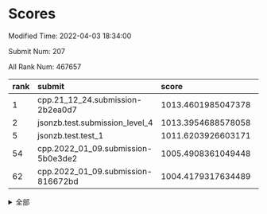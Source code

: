 # Scores

Modified Time: 2022-04-03 18:34:00

Submit Num: 207

All Rank Num: 467657

| rank |               submit               |       score        |       sigma        | pk_num |
| :--- | :--------------------------------- | :----------------- | :----------------- | :----- |
| 1    | cpp.21_12_24.submission-2b2ea0d7   | 1013.4601985047378 | 0.813661465609286  | 9038   |
| 2    | jsonzb.test.submission_level_4     | 1013.3954688578058 | 0.811141435231964  | 9036   |
| 5    | jsonzb.test.test_1                 | 1011.6203926603171 | 0.81380465042543   | 9035   |
| 54   | cpp.2022_01_09.submission-5b0e3de2 | 1005.4908361049448 | 0.7256390329443573 | 9038   |
| 62   | cpp.2022_01_09.submission-816672bd | 1004.4179317634489 | 0.7201536043729564 | 9036   |


<details>
<summary>全部</summary>

| rank |                 submit                 |       score        |       sigma        | pk_num |
| :--- | :------------------------------------- | :----------------- | :----------------- | :----- |
| 1    | cpp.21_12_24.submission-2b2ea0d7       | 1013.4601985047378 | 0.813661465609286  | 9038   |
| 2    | jsonzb.test.submission_level_4         | 1013.3954688578058 | 0.811141435231964  | 9036   |
| 3    | gobigger.level_3.submission_level_3_26 | 1012.7118289877158 | 0.7701488110505322 | 9039   |
| 4    | gobigger.level_3.submission_level_3_0  | 1011.7216747571325 | 0.7722367721537623 | 9036   |
| 5    | jsonzb.test.test_1                     | 1011.6203926603171 | 0.81380465042543   | 9035   |
| 6    | gobigger.level_3.submission_level_3_32 | 1011.4712095897169 | 0.7572873176210083 | 9033   |
| 7    | gobigger.level_3.submission_level_3_8  | 1011.302823787422  | 0.7537879232806914 | 9036   |
| 8    | gobigger.level_3.submission_level_3_25 | 1011.077484353574  | 0.7583805046345671 | 9036   |
| 9    | gobigger.level_3.submission_level_3_11 | 1010.9631443671088 | 0.7758035375425439 | 9038   |
| 10   | gobigger.level_3.submission_level_3_31 | 1010.6162351642846 | 0.7722400922269888 | 9033   |
| 11   | gobigger.level_3.submission_level_3_45 | 1010.6135183339403 | 0.7591908222199196 | 9040   |
| 12   | gobigger.level_3.submission_level_3_23 | 1010.5878279757947 | 0.7519675006363554 | 9042   |
| 13   | gobigger.level_3.submission_level_3_22 | 1010.5500642035252 | 0.7756013893346622 | 9036   |
| 14   | gobigger.level_3.submission_level_3_48 | 1010.4560801566855 | 0.7454679686008655 | 9034   |
| 15   | gobigger.level_3.submission_level_3_35 | 1010.4206967799131 | 0.7483946372865874 | 9040   |
| 16   | gobigger.level_3.submission_level_3_37 | 1010.4128219236387 | 0.7640451419654164 | 9035   |
| 17   | gobigger.level_3.submission_level_3_12 | 1010.3914657368495 | 0.7372316299044471 | 9041   |
| 18   | gobigger.level_3.submission_level_3_6  | 1010.3759811039628 | 0.7728124419132776 | 9039   |
| 19   | gobigger.level_3.submission_level_3_47 | 1010.3622913841169 | 0.7669742901629633 | 9036   |
| 20   | gobigger.level_3.submission_level_3_9  | 1010.3391397501549 | 0.7595383748879163 | 9042   |
| 21   | gobigger.level_3.submission_level_3_2  | 1010.3173184553453 | 0.7762146890449245 | 9037   |
| 22   | gobigger.level_3.submission_level_3_44 | 1010.2372050154318 | 0.7563048728769802 | 9038   |
| 23   | gobigger.level_3.submission_level_3_38 | 1010.1694687712951 | 0.7651408225642663 | 9036   |
| 24   | gobigger.level_3.submission_level_3_41 | 1010.157759125928  | 0.7657461645177206 | 9037   |
| 25   | gobigger.level_3.submission_level_3_40 | 1010.135465403344  | 0.7492402603283224 | 9035   |
| 26   | gobigger.level_3.submission_level_3_27 | 1010.0628662388046 | 0.7502176354787992 | 9040   |
| 27   | gobigger.level_3.submission_level_3_18 | 1009.9869327345293 | 0.7522245316889923 | 9039   |
| 28   | gobigger.level_3.submission_level_3_33 | 1009.8843828411221 | 0.7348847104351056 | 9034   |
| 29   | gobigger.level_3.submission_level_3_21 | 1009.8233879638202 | 0.7672429877617212 | 9037   |
| 30   | gobigger.level_3.submission_level_3_10 | 1009.821321205361  | 0.7363896237360354 | 9037   |
| 31   | gobigger.level_3.submission_level_3_17 | 1009.8176059770257 | 0.7528689343779461 | 9039   |
| 32   | gobigger.level_3.submission_level_3_20 | 1009.815896997697  | 0.7474450942253766 | 9037   |
| 33   | gobigger.level_3.submission_level_3_13 | 1009.8080547743286 | 0.7479632346494386 | 9034   |
| 34   | gobigger.level_3.submission_level_3_49 | 1009.7902910946385 | 0.7458903310512017 | 9034   |
| 35   | gobigger.level_3.submission_level_3_14 | 1009.7649077808218 | 0.7441877691982997 | 9036   |
| 36   | gobigger.level_3.submission_level_3_46 | 1009.7536787829055 | 0.738631281887874  | 9036   |
| 37   | gobigger.level_3.submission_level_3_4  | 1009.7498086737129 | 0.7401906215472962 | 9034   |
| 38   | gobigger.level_3.submission_level_3_5  | 1009.7146883984074 | 0.7609581969350867 | 9038   |
| 39   | gobigger.level_3.submission_level_3_16 | 1009.6734693571003 | 0.7650060395098691 | 9036   |
| 40   | gobigger.level_3.submission_level_3_1  | 1009.657114754377  | 0.7360383345891003 | 9037   |
| 41   | gobigger.level_3.submission_level_3_15 | 1009.6289118852752 | 0.7375578651690003 | 9035   |
| 42   | gobigger.level_3.submission_level_3_24 | 1009.5733802216002 | 0.7496446996858063 | 9035   |
| 43   | gobigger.level_3.submission_level_3_43 | 1009.5455882664484 | 0.7395718327091305 | 9035   |
| 44   | gobigger.level_3.submission_level_3_28 | 1009.4189404691573 | 0.7692890891531707 | 9040   |
| 45   | gobigger.level_3.submission_level_3_30 | 1009.2247209022919 | 0.7445800960274113 | 9035   |
| 46   | gobigger.level_3.submission_level_3_39 | 1009.1946687756188 | 0.7422803349486792 | 9035   |
| 47   | gobigger.level_3.submission_level_3_29 | 1009.1565264090528 | 0.7565510535384233 | 9040   |
| 48   | gobigger.level_3.submission_level_3_7  | 1009.0375805735152 | 0.7520313393535968 | 9042   |
| 49   | gobigger.level_3.submission_level_3_19 | 1008.7892653614109 | 0.7540960208316922 | 9035   |
| 50   | gobigger.level_3.submission_level_3_34 | 1008.783219788591  | 0.7512974131285107 | 9037   |
| 51   | gobigger.level_3.submission_level_3_3  | 1008.6974721304053 | 0.7263295603934256 | 9037   |
| 52   | gobigger.level_3.submission_level_3_42 | 1008.6878940247923 | 0.7505834190902231 | 9035   |
| 53   | gobigger.level_3.submission_level_3_36 | 1008.0039429361004 | 0.7371885225719427 | 9041   |
| 54   | cpp.2022_01_09.submission-5b0e3de2     | 1005.4908361049448 | 0.7256390329443573 | 9038   |
| 55   | gobigger.level_1.submission_level_1_12 | 1005.4230547819567 | 0.7069019788723301 | 9036   |
| 56   | gobigger.level_1.submission_level_1_19 | 1005.0412240382867 | 0.7104374120979956 | 9042   |
| 57   | gobigger.level_1.submission_level_1_13 | 1004.9500570327591 | 0.7175791393174034 | 9036   |
| 58   | gobigger.level_1.submission_level_1_34 | 1004.83950683949   | 0.7179959326200792 | 9037   |
| 59   | gobigger.level_1.submission_level_1_21 | 1004.7911435716834 | 0.7290896757350216 | 9029   |
| 60   | gobigger.level_1.submission_level_1_44 | 1004.7812857342016 | 0.7222851662527618 | 9034   |
| 61   | gobigger.level_1.submission_level_1_43 | 1004.4231804796491 | 0.7207162808431546 | 9033   |
| 62   | cpp.2022_01_09.submission-816672bd     | 1004.4179317634489 | 0.7201536043729564 | 9036   |
| 63   | gobigger.level_1.submission_level_1_41 | 1004.2232438489924 | 0.7161866511659023 | 9037   |
| 64   | gobigger.level_1.submission_level_1_42 | 1004.2189474654946 | 0.7142688865285661 | 9037   |
| 65   | gobigger.level_1.submission_level_1_27 | 1004.1712766584455 | 0.7163689357675374 | 9038   |
| 66   | gobigger.level_1.submission_level_1_49 | 1004.146282483154  | 0.7306701711817944 | 9041   |
| 67   | gobigger.level_1.submission_level_1_24 | 1004.1364025919984 | 0.7250189842749813 | 9036   |
| 68   | gobigger.level_1.submission_level_1_47 | 1004.0757403221498 | 0.7101483837517927 | 9037   |
| 69   | gobigger.level_1.submission_level_1_36 | 1003.9248454103175 | 0.7147387697637807 | 9039   |
| 70   | gobigger.level_1.submission_level_1_32 | 1003.9018082594205 | 0.7081631889374205 | 9036   |
| 71   | gobigger.level_1.submission_level_1_10 | 1003.8207932326222 | 0.716541146879316  | 9035   |
| 72   | gobigger.level_1.submission_level_1_6  | 1003.7455307208172 | 0.7046007388800389 | 9036   |
| 73   | gobigger.level_1.submission_level_1_26 | 1003.7435515277253 | 0.729188293989627  | 9039   |
| 74   | gobigger.level_1.submission_level_1_1  | 1003.6989326227095 | 0.725619563220124  | 9040   |
| 75   | gobigger.level_1.submission_level_1_11 | 1003.6699785595314 | 0.7085692627872109 | 9036   |
| 76   | gobigger.level_1.submission_level_1_30 | 1003.6548306980667 | 0.7379604722396645 | 9035   |
| 77   | gobigger.level_1.submission_level_1_31 | 1003.6157026597912 | 0.7187355705190854 | 9035   |
| 78   | gobigger.level_1.submission_level_1_46 | 1003.6113648194092 | 0.7207203537374828 | 9036   |
| 79   | gobigger.level_1.submission_level_1_39 | 1003.5439682768041 | 0.7329401902388133 | 9036   |
| 80   | gobigger.level_1.submission_level_1_38 | 1003.4935725479806 | 0.7159337910505967 | 9038   |
| 81   | gobigger.level_1.submission_level_1_15 | 1003.4753331200105 | 0.7206108976563798 | 9036   |
| 82   | gobigger.level_1.submission_level_1_40 | 1003.4470877505973 | 0.7287293873455775 | 9033   |
| 83   | gobigger.level_1.submission_level_1_20 | 1003.3939278801288 | 0.7057671730985267 | 9036   |
| 84   | gobigger.level_1.submission_level_1_33 | 1003.353161248563  | 0.725691745926516  | 9036   |
| 85   | gobigger.level_1.submission_level_1_0  | 1003.2531468093564 | 0.7212697160827047 | 9038   |
| 86   | gobigger.level_1.submission_level_1_37 | 1003.240806671937  | 0.7153176213590895 | 9041   |
| 87   | gobigger.level_1.submission_level_1_9  | 1003.1704414151393 | 0.7132970778294558 | 9039   |
| 88   | gobigger.level_1.submission_level_1_7  | 1003.155531203392  | 0.7094046835713927 | 9037   |
| 89   | gobigger.level_1.submission_level_1_35 | 1003.1116049638391 | 0.7174623324041557 | 9031   |
| 90   | gobigger.level_1.submission_level_1_45 | 1003.0863800709745 | 0.720845949941882  | 9039   |
| 91   | gobigger.level_1.submission_level_1_17 | 1003.0738386332456 | 0.7237125444200802 | 9034   |
| 92   | gobigger.level_1.submission_level_1_18 | 1002.9552464263683 | 0.7181938360837519 | 9037   |
| 93   | gobigger.level_1.submission_level_1_28 | 1002.9187332938656 | 0.7220477118754542 | 9037   |
| 94   | gobigger.level_1.submission_level_1_14 | 1002.8596911915322 | 0.7170638316371813 | 9035   |
| 95   | gobigger.level_1.submission_level_1_4  | 1002.7872581699539 | 0.720456326431845  | 9035   |
| 96   | gobigger.level_1.submission_level_1_29 | 1002.7198071016182 | 0.7186545351904275 | 9039   |
| 97   | gobigger.level_1.submission_level_1_22 | 1002.6651685641368 | 0.712448917505018  | 9037   |
| 98   | gobigger.level_1.submission_level_1_16 | 1002.6266702232396 | 0.7217581084487287 | 9038   |
| 99   | gobigger.level_1.submission_level_1_25 | 1002.6044649770341 | 0.7254256835776489 | 9040   |
| 100  | gobigger.level_1.submission_level_1_8  | 1002.4875713164522 | 0.7165681602151378 | 9036   |
| 101  | gobigger.level_1.submission_level_1_23 | 1002.3996927923336 | 0.7049462280121954 | 9036   |
| 102  | gobigger.level_1.submission_level_1_2  | 1002.271492144538  | 0.7173333247318328 | 9040   |
| 103  | gobigger.level_1.submission_level_1_3  | 1002.0966807248633 | 0.7159903199028164 | 9032   |
| 104  | gobigger.level_1.submission_level_1_48 | 1001.6682777494464 | 0.7135143420497767 | 9037   |
| 105  | gobigger.level_1.submission_level_1_5  | 1001.6323324736618 | 0.716340982986481  | 9038   |
| 106  | gobigger.random.submission_random_7    | 998.1058988350629  | 0.700509389796634  | 9037   |
| 107  | gobigger.random.submission_random_13   | 997.1313365704241  | 0.701122726649313  | 9040   |
| 108  | gobigger.random.submission_random_23   | 997.0672519460265  | 0.7121844638844416 | 9041   |
| 109  | gobigger.random.submission_random_14   | 997.0140443558995  | 0.7098033871622534 | 9035   |
| 110  | gobigger.random.submission_random_22   | 996.8782859749235  | 0.7112259063802717 | 9038   |
| 111  | gobigger.random.submission_random_36   | 996.7898732573306  | 0.7192861009178873 | 9039   |
| 112  | gobigger.random.submission_random_46   | 996.6957043729246  | 0.7128337633234256 | 9037   |
| 113  | gobigger.random.submission_random_9    | 996.6753883699924  | 0.7025307927053165 | 9042   |
| 114  | gobigger.random.submission_random_6    | 996.5603700588007  | 0.711912406400234  | 9033   |
| 115  | gobigger.random.submission_random_24   | 996.5547931262115  | 0.703466798677831  | 9036   |
| 116  | gobigger.random.submission_random_11   | 996.4507253025297  | 0.7051694834390443 | 9031   |
| 117  | gobigger.random.submission_random_42   | 996.4453427838487  | 0.714995998584979  | 9039   |
| 118  | gobigger.random.submission_random_3    | 996.397600659472   | 0.7189441988764776 | 9043   |
| 119  | gobigger.random.submission_random_48   | 996.3770261785122  | 0.7086511264210542 | 9036   |
| 120  | gobigger.random.submission_random_30   | 996.3515942994021  | 0.6964125888695037 | 9038   |
| 121  | gobigger.random.submission_random_47   | 996.3033811294155  | 0.7080320906124744 | 9036   |
| 122  | gobigger.random.submission_random_26   | 996.2884039849248  | 0.705115813781914  | 9036   |
| 123  | gobigger.random.submission_random_45   | 996.2099507397769  | 0.7093778469265873 | 9033   |
| 124  | gobigger.random.submission_random_5    | 996.0706255191996  | 0.7003998483220699 | 9036   |
| 125  | gobigger.random.submission_random_41   | 996.0653989927725  | 0.703930893867765  | 9040   |
| 126  | gobigger.random.submission_random_0    | 996.0650089166609  | 0.7011133590818935 | 9031   |
| 127  | gobigger.random.submission_random_12   | 996.0309484693562  | 0.7146605740425765 | 9040   |
| 128  | gobigger.random.submission_random_44   | 995.9605514434458  | 0.7205993078058398 | 9038   |
| 129  | gobigger.random.submission_random_27   | 995.9384555920353  | 0.7118724441788579 | 9033   |
| 130  | gobigger.random.submission_random_4    | 995.8908097362075  | 0.70832978464411   | 9038   |
| 131  | gobigger.random.submission_random_31   | 995.8885141080018  | 0.712115327319892  | 9033   |
| 132  | gobigger.random.submission_random_10   | 995.7975042925348  | 0.7078661750179225 | 9033   |
| 133  | gobigger.random.submission_random_38   | 995.6730369390489  | 0.7185726506387035 | 9037   |
| 134  | gobigger.random.submission_random_8    | 995.6608053530749  | 0.707103111162785  | 9038   |
| 135  | gobigger.random.submission_random_2    | 995.6143614809922  | 0.7171744043907748 | 9034   |
| 136  | gobigger.random.submission_random_34   | 995.5808803381536  | 0.7193158551925788 | 9040   |
| 137  | gobigger.random.submission_random_29   | 995.5711708600167  | 0.7283350012647408 | 9035   |
| 138  | gobigger.random.submission_random_20   | 995.4426157211876  | 0.7112892717235327 | 9034   |
| 139  | gobigger.random.submission_random_28   | 995.3477724303887  | 0.712466759120949  | 9038   |
| 140  | gobigger.random.submission_random_40   | 995.2835550014468  | 0.7234675943172195 | 9039   |
| 141  | gobigger.random.submission_random_19   | 995.2656876747112  | 0.7157081047835279 | 9037   |
| 142  | gobigger.random.submission_random_15   | 995.1639441372768  | 0.6996036155642714 | 9036   |
| 143  | gobigger.random.submission_random_33   | 995.141031638972   | 0.7101207483009342 | 9040   |
| 144  | gobigger.random.submission_random_37   | 995.0985623835928  | 0.7270087585490083 | 9034   |
| 145  | gobigger.random.submission_random_17   | 994.9808054105545  | 0.7036063415445476 | 9036   |
| 146  | gobigger.random.submission_random_35   | 994.8906660785927  | 0.6958109451225267 | 9039   |
| 147  | gobigger.random.submission_random_49   | 994.8838412629111  | 0.71827749812778   | 9039   |
| 148  | gobigger.random.submission_random_21   | 994.8497695037535  | 0.7290922964412466 | 9039   |
| 149  | gobigger.random.submission_random_18   | 994.8475886551358  | 0.7232156580595803 | 9036   |
| 150  | gobigger.random.submission_random_32   | 994.8098843603622  | 0.7104053512079633 | 9034   |
| 151  | gobigger.random.submission_random_16   | 994.799130306645   | 0.727101235751387  | 9037   |
| 152  | gobigger.random.submission_random_39   | 994.7917031037347  | 0.7156122746914854 | 9035   |
| 153  | gobigger.random.submission_random_1    | 994.7040585748721  | 0.707482759722868  | 9039   |
| 154  | gobigger.random.submission_random_43   | 994.6094799536778  | 0.713595553630258  | 9034   |
| 155  | gobigger.random.submission_random_25   | 994.4676358786022  | 0.7359590086173664 | 9037   |
| 156  | gobigger.level_2.submission_level_2_38 | 994.0718096923179  | 0.7448632144870442 | 9042   |
| 157  | gobigger.level_2.submission_level_2_30 | 993.7937255569942  | 0.7157343111119103 | 9038   |
| 158  | gobigger.level_2.submission_level_2_40 | 993.7717970112374  | 0.731819910694354  | 9033   |
| 159  | gobigger.level_2.submission_level_2_15 | 993.5280321081525  | 0.7258474660952436 | 9039   |
| 160  | gobigger.level_2.submission_level_2_26 | 993.5230637329399  | 0.7476110414646662 | 9031   |
| 161  | gobigger.level_2.submission_level_2_46 | 993.4090826661579  | 0.7344723536354256 | 9038   |
| 162  | gobigger.level_2.submission_level_2_20 | 993.2999435432771  | 0.7365749994668134 | 9033   |
| 163  | gobigger.level_2.submission_level_2_31 | 993.2061905804813  | 0.7137194981686782 | 9034   |
| 164  | gobigger.level_2.submission_level_2_21 | 993.179241175732   | 0.7287405431110424 | 9036   |
| 165  | gobigger.level_2.submission_level_2_35 | 993.1263973325852  | 0.7309717104665313 | 9037   |
| 166  | gobigger.level_2.submission_level_2_1  | 992.9068217147379  | 0.7395909116848487 | 9041   |
| 167  | gobigger.level_2.submission_level_2_22 | 992.8576870867885  | 0.7306700071135278 | 9032   |
| 168  | gobigger.level_2.submission_level_2_43 | 992.8269432967305  | 0.7449837435350853 | 9040   |
| 169  | gobigger.level_2.submission_level_2_9  | 992.8007853335762  | 0.741211941378615  | 9034   |
| 170  | gobigger.level_2.submission_level_2_2  | 992.7679797315628  | 0.7311259979191693 | 9039   |
| 171  | gobigger.level_2.submission_level_2_41 | 992.5828997062252  | 0.7428520739849954 | 9042   |
| 172  | gobigger.level_2.submission_level_2_13 | 992.5817748338903  | 0.7321206970149909 | 9039   |
| 173  | gobigger.level_2.submission_level_2_25 | 992.5335931107003  | 0.7311739111356661 | 9036   |
| 174  | gobigger.level_2.submission_level_2_47 | 992.5174249442929  | 0.7225524921946022 | 9037   |
| 175  | gobigger.level_2.submission_level_2_42 | 992.4330235833427  | 0.7356771001447485 | 9042   |
| 176  | gobigger.level_2.submission_level_2_16 | 992.3022599416045  | 0.7415187884362571 | 9042   |
| 177  | gobigger.level_2.submission_level_2_5  | 992.2662865864521  | 0.7346832938278303 | 9032   |
| 178  | gobigger.level_2.submission_level_2_29 | 992.2480417120354  | 0.7456667757633244 | 9038   |
| 179  | gobigger.level_2.submission_level_2_48 | 992.2115078174651  | 0.7282914108331348 | 9035   |
| 180  | gobigger.level_2.submission_level_2_10 | 992.2078545974755  | 0.7708126557304227 | 9037   |
| 181  | gobigger.level_2.submission_level_2_27 | 992.1893249920835  | 0.7444805909735895 | 9039   |
| 182  | gobigger.level_2.submission_level_2_44 | 992.1532475535283  | 0.7418796639323155 | 9036   |
| 183  | gobigger.level_2.submission_level_2_45 | 992.0989399978968  | 0.7487355240109088 | 9037   |
| 184  | gobigger.level_2.submission_level_2_18 | 992.0389686437948  | 0.7500849722678394 | 9037   |
| 185  | gobigger.level_2.submission_level_2_33 | 992.0383831146481  | 0.7357422903985412 | 9039   |
| 186  | gobigger.level_2.submission_level_2_36 | 991.8892924591785  | 0.7505219300654007 | 9039   |
| 187  | gobigger.level_2.submission_level_2_0  | 991.7643111674129  | 0.7454847555543442 | 9039   |
| 188  | gobigger.level_2.submission_level_2_32 | 991.7277544907888  | 0.7532926476634123 | 9041   |
| 189  | gobigger.level_2.submission_level_2_12 | 991.6984117467433  | 0.7586582728471207 | 9035   |
| 190  | gobigger.level_2.submission_level_2_23 | 991.5307059427302  | 0.7392055477297546 | 9036   |
| 191  | gobigger.level_2.submission_level_2_37 | 991.5112274647244  | 0.7579630669617509 | 9038   |
| 192  | gobigger.level_2.submission_level_2_17 | 991.4509671900333  | 0.772114390021357  | 9040   |
| 193  | gobigger.level_2.submission_level_2_7  | 991.405389226196   | 0.7526574266646    | 9039   |
| 194  | gobigger.level_2.submission_level_2_49 | 991.3128973466239  | 0.7504577188242643 | 9039   |
| 195  | gobigger.level_2.submission_level_2_28 | 991.3070729671703  | 0.7662233835062319 | 9032   |
| 196  | gobigger.level_2.submission_level_2_19 | 991.1984020508849  | 0.7519695331468282 | 9038   |
| 197  | gobigger.level_2.submission_level_2_3  | 991.031936872708   | 0.7407081696327652 | 9036   |
| 198  | gobigger.level_2.submission_level_2_6  | 991.0157087580675  | 0.7653715937829115 | 9037   |
| 199  | gobigger.level_2.submission_level_2_4  | 990.9524856948541  | 0.7480231014139105 | 9039   |
| 200  | gobigger.level_2.submission_level_2_14 | 990.9101764194081  | 0.7539886508972152 | 9033   |
| 201  | gobigger.level_2.submission_level_2_39 | 990.6418013228232  | 0.7700455552142204 | 9033   |
| 202  | gobigger.level_2.submission_level_2_24 | 990.4803487044685  | 0.7381165264763434 | 9030   |
| 203  | gobigger.level_2.submission_level_2_34 | 990.4084507434535  | 0.7527763339115395 | 9036   |
| 204  | gobigger.level_2.submission_level_2_8  | 990.1970934400737  | 0.7549222763350047 | 9041   |
| 205  | gobigger.level_2.submission_level_2_11 | 990.1953774376815  | 0.7631155015166904 | 9040   |
| 206  | gobigger.none.submission_none_1        | 979.7471704896084  | 1.3664555921039803 | 9036   |
| 207  | gobigger.none.submission_none_0        | 976.738378189422   | 1.3733766451209855 | 9037   |

</details>